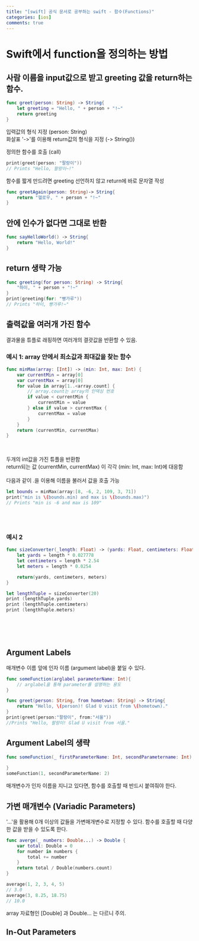 ```yaml
---
title: "[swift] 공식 문서로 공부하는 swift - 함수(Functions)"
categories: [ios]
comments: true
---
```


# Swift에서 function을 정의하는 방법

## 사람 이름을 input값으로 받고 greeting 값을 return하는 함수.

```swift
func greet(person: String) -> String{
    let greeting = "Hello, " + person + "!~"
    return greeting
}
```
입력값의 형식 지정 (person: String) <br>
화살표 '->'를 이용해 return값의 형식을 지정 (-> String())
<br>

정의한 함수를 호출 (call)

```swift
print(greet(person: "팔랑이"))
// Prints "Hello, 팔랑이~!"
```

함수를 짧게 만드려면 greeting 선언하지 않고 return에 바로 문자열 작성
```swift
func greetAgain(person: String)-> String{
    return "헬로우, " + person + "!~"
}
```


## 안에 인수가 없다면 그대로 반환
```swift
func sayHelloWorld() -> String{
    return "Hello, World!"
}
```

## return 생략 가능
```swift
func greeting(for person: String) -> String{
    "하이, " + person + "!~"
}
print(greeting(for: "빵가루"))
// Prints "하이, 빵가루!~"
```

## 출력값을 여러개 가진 함수

결과물을  튜플로 래핑하면 여러개의 결괏값을 반환할 수 있음.<br>

### 예시 1: array 안에서 최소값과 최대값을 찾는 함수<br>

```swift
func minMax(array: [Int]) -> (min: Int, max: Int) {
    var currentMin = array[0]
    var currentMax = array[0]
    for value in array[1..<array.count] {
        // array.count는 array의 인덱싱 번호
        if value < currentMin {
            currentMin = value
        } else if value > currentMax {
            currentMax = value
        }
    }
    return (currentMin, currentMax)
}
```
<br>

두개의 int값을 가진 튜플을 반환함 <br>
return되는 값 (currentMin, currentMax) 이 각각 (min: Int, max: Int)에 대응함 <br><br>
다음과 같이 .을 이용해 이름을 불러서 값을 호출 가능

```swift
let bounds = minMax(array:[8, -6, 2, 109, 3, 71])
print("min is \(bounds.min) and max is \(bounds.max)")
// Prints "min is -6 and max is 109"
```
<br><br>

### 예시 2

```swift
func sizeConverter(_length: Float) -> (yards: Float, centimeters: Float, meters: Float){
    let yards = length * 0.027778
    let centimeters = length * 2.54
    let meters = length * 0.0254

    return(yards, centimeters, meters)
}

let lengthTuple = sizeConverter(20)
print (lengthTuple.yards)
print (lengthTuple.centimeters)
print (lengthTuple.meters)
```
<br><br><br>


## Argument Labels

매개변수 이름 앞에 인자 이름 (argument label)을 붙일 수 있다.

```swift
func someFunction(arglabel parameterName: Int){
    // arglabel을 통해 parameter를 설명하는 용도
}
```

```swift
func greet(person: String, from hometown: String) -> String{
    return "Hello, \(person)! Glad U visit from \(hometown)."
}
print(greet(person:"팔랑이", from:"서울"))
//Prints "Hello, 팔랑이! Glad U visit from 서울."
```

## Argument Label의 생략

```swift
func someFunction(_ firstParameterName: Int, secondParametername: Int) {
    
}
someFunction(1, secondParameterName: 2)
```

매개변수가 인자 이름을 지니고 있다면, 함수를 호출할 때 반드시 붙여줘야 한다.


## 가변 매개변수 (Variadic Parameters)

'...'을 활용해 0개 이상의 값들을 가변매개변수로 지정할 수 있다. 함수를 호출할 때 다양한 값을 받을 수 있도록 한다.

```swift
func averge(_ numbers: Double...) -> Double {
    var total: Double = 0
    for number in numbers {
        total += number
    }
    return total / Double(numbers.count)
}

average(1, 2, 3, 4, 5)
// 3.0
average(3, 8.25, 18.75)
// 10.0
```

array 자료형인 [Double] 과 Double... 는 다르니 주의.






## In-Out Parameters


